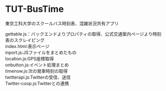 TUT-BusTime
==

東京工科大学のスクールバス時刻表、混雑状況共有アプリ

gettable.js：バックエンドよりプロパティの取得、公式交通案内ページより時刻表のスクレイピング<br>
index.html:表示ページ<br>
inport.js:JSファイルをまとめたもの<br>
location.js:GPS座標取得<br>
onbutton.js:イベント処理まとめ<br>
timenow.js:次の発車時刻の取得<br>
twitterapi.js:Twitterの受信、送信<br>
Twitter-coop.js:Twitterとの連携<br>
